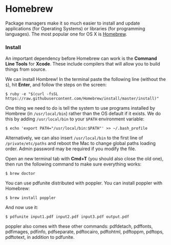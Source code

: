 # Homebrew

Package managers make it so much easier to install and update applications (for Operating Systems) or libraries (for programming languages). The most popular one for OS X is [Homebrew](http://brew.sh/).

### Install

An important dependency before Homebrew can work is the **Command Line Tools** for **Xcode**. These include compilers that will allow you to build things from source.


We can install Hombrew! In the terminal paste the following line (without the `$`), hit **Enter**, and follow the steps on the screen:

    $ ruby -e "$(curl -fsSL https://raw.githubusercontent.com/Homebrew/install/master/install)"

One thing we need to do is tell the system to use programs installed by Hombrew (in `/usr/local/bin`) rather than the OS default if it exists. We do this by adding `/usr/local/bin` to your `$PATH` environment variable:

    $ echo 'export PATH="/usr/local/bin:$PATH"' >> ~/.bash_profile

Alternatively, we can also insert `/usr/local/bin` to the first line of `/private/etc/paths` and reboot the Mac to change global paths loading order. Admin password may be required if you modify the file.

Open an new terminal tab with **Cmd+T** (you should also close the old one), then run the following command to make sure everything works:

    $ brew doctor

You can use pdfunite distributed with poppler. You can install poppler with Homebrew:

    $ brew install poppler

And now use it:

    $ pdfunite input1.pdf input2.pdf input3.pdf output.pdf

poppler also comes with these other commands: pdfdetach, pdffonts, pdfimages, pdfinfo, pdfseparate, pdftocairo, pdftohtml, pdftoppm, pdftops, pdftotext, in addition to pdfunite.


